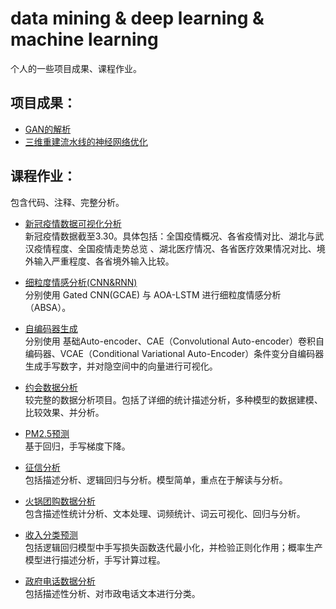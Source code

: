 # data mining & deep learning & machine learning 
个人的一些项目成果、课程作业。

## 项目成果：
* [GAN的解析](https://github.com/hemath1001/DM_DL_ML/tree/master/GAN%E7%9A%84%E8%A7%A3%E6%9E%90)
* [三维重建流水线的神经网络优化](https://github.com/hemath1001/DM_DL_ML/tree/master/%E4%B8%89%E7%BB%B4%E9%87%8D%E5%BB%BA%E7%9A%84%E4%BC%98%E5%8C%96)

## 课程作业：
包含代码、注释、完整分析。

* [新冠疫情数据可视化分析](https://github.com/hemath1001/DM_DL_ML/tree/master/%E6%96%B0%E5%86%A0%E7%96%AB%E6%83%85%E6%95%B0%E6%8D%AE%E5%8F%AF%E8%A7%86%E5%8C%96%E5%88%86%E6%9E%90)  
        新冠疫情数据截至3.30。具体包括：全国疫情概况、各省疫情对比、湖北与武汉疫情程度、全国疫情走势总览 、湖北医疗情况、各省医疗效果情况对比、境外输入严重程度、各省境外输入比较。

* [细粒度情感分析(CNN&RNN)](https://github.com/hemath1001/DM_DL_ML/tree/master/%E7%BB%86%E7%B2%92%E5%BA%A6%E6%83%85%E6%84%9F%E5%88%86%E6%9E%90(CNN%26RNN))  
        分别使用 Gated CNN(GCAE) 与 AOA-LSTM 进行细粒度情感分析（ABSA）。
     
* [自编码器生成](https://github.com/hemath1001/DM_DL_ML/tree/master/%E8%87%AA%E7%BC%96%E7%A0%81%E5%99%A8%E7%94%9F%E6%88%90)     
        分别使用 基础Auto-encoder、CAE（Convolutional Auto-encoder）卷积自编码器、VCAE（Conditional Variational Auto-Encoder）条件变分自编码器生成手写数字，并对隐空间中的向量进行可视化。
        
* [约会数据分析](https://github.com/hemath1001/DM_DL_ML/tree/master/speed%20dating%20%E7%BA%A6%E4%BC%9A%E6%95%B0%E6%8D%AE%E5%88%86%E6%9E%90)     
        较完整的数据分析项目。包括了详细的统计描述分析，多种模型的数据建模、比较效果、并分析。

* [PM2.5预测](https://github.com/hemath1001/DM_DL_ML/tree/master/PM2.5%20prediction)    
        基于回归，手写梯度下降。

* [征信分析](https://github.com/hemath1001/DM_DL_ML/tree/master/%E5%BE%81%E4%BF%A1%E5%88%86%E6%9E%90)   
        包括描述分析、逻辑回归与分析。模型简单，重点在于解读与分析。
 
* [火锅团购数据分析](https://github.com/hemath1001/DM_DL_ML/tree/master/%E7%81%AB%E9%94%85%E5%9B%A2%E8%B4%AD%E6%95%B0%E6%8D%AE%E5%88%86%E6%9E%90)   
        包含描述性统计分析、文本处理、词频统计、词云可视化、回归与分析。
 
* [收入分类预测](https://github.com/hemath1001/DM_DL_ML/tree/master/%E6%94%B6%E5%85%A5%E5%88%86%E7%B1%BB%E9%A2%84%E6%B5%8B)  
        包括逻辑回归模型中手写损失函数迭代最小化，并检验正则化作用；概率生产模型进行描述分析，手写计算过程。
        
* [政府电话数据分析](https://github.com/hemath1001/DM_DL_ML/tree/master/%E6%94%BF%E5%BA%9C%E7%94%B5%E8%AF%9D%E6%95%B0%E6%8D%AE%E5%88%86%E6%9E%90)   
        包括描述性分析、对市政电话文本进行分类。
 

